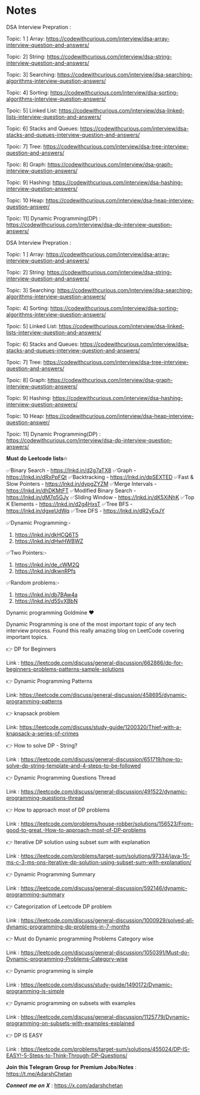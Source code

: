 # Notes

DSA Interview Prepration :

Topic:  1 ] Array:
 https://codewithcurious.com/interview/dsa-array-interview-question-and-answers/

Topic: 2] String:
https://codewithcurious.com/interview/dsa-string-interview-question-and-answers/

Topic: 3] Searching:
https://codewithcurious.com/interview/dsa-searching-algorithms-interview-question-answers/

Topic: 4] Sorting:
https://codewithcurious.com/interview/dsa-sorting-algorithms-interview-question-answers/

Tpoic: 5] Linked List:
https://codewithcurious.com/interview/dsa-linked-lists-interview-question-and-answers/

Topic: 6] Stacks and Queues:
https://codewithcurious.com/interview/dsa-stacks-and-queues-interview-question-and-answers/


Tpoic: 7] Tree:
https://codewithcurious.com/interview/dsa-tree-interview-question-and-answers/

Tpoic: 8]  Graph: 
https://codewithcurious.com/interview/dsa-graph-interview-question-answers/

Topic: 9] Hashing:
https://codewithcurious.com/interview/dsa-hashing-interview-question-answers/

Topic: 10 Heap:
https://codewithcurious.com/interview/dsa-heap-interview-question-answer/

Tpoic: 11] Dynamic Programming(DP) :
https://codewithcurious.com/interview/dsa-dp-interview-question-answers/

DSA Interview Prepration :

Topic:  1 ] Array:
 https://codewithcurious.com/interview/dsa-array-interview-question-and-answers/

Topic: 2] String:
https://codewithcurious.com/interview/dsa-string-interview-question-and-answers/

Topic: 3] Searching:
https://codewithcurious.com/interview/dsa-searching-algorithms-interview-question-answers/

Topic: 4] Sorting:
https://codewithcurious.com/interview/dsa-sorting-algorithms-interview-question-answers/

Tpoic: 5] Linked List:
https://codewithcurious.com/interview/dsa-linked-lists-interview-question-and-answers/

Topic: 6] Stacks and Queues:
https://codewithcurious.com/interview/dsa-stacks-and-queues-interview-question-and-answers/


Tpoic: 7] Tree:
https://codewithcurious.com/interview/dsa-tree-interview-question-and-answers/

Tpoic: 8]  Graph: 
https://codewithcurious.com/interview/dsa-graph-interview-question-answers/

Topic: 9] Hashing:
https://codewithcurious.com/interview/dsa-hashing-interview-question-answers/

Topic: 10 Heap:
https://codewithcurious.com/interview/dsa-heap-interview-question-answer/

Tpoic: 11] Dynamic Programming(DP) :
https://codewithcurious.com/interview/dsa-dp-interview-question-answers/

𝐌𝐮𝐬𝐭 𝐝𝐨 𝐋𝐞𝐞𝐭𝐜𝐨𝐝𝐞 𝐥𝐢𝐬𝐭𝐬🔥


✅Binary Search - https://lnkd.in/d2g7aTX8
✅Graph - https://lnkd.in/dRxPpFQt
✅Backtracking - https://lnkd.in/dpSEXTED
✅Fast & Slow Pointers - https://lnkd.in/dypgZYZM
✅Merge Intervals - https://lnkd.in/dhDKMtFT
✅Modified Binary Search - https://lnkd.in/dM7q5GJy
✅Sliding Window - https://lnkd.in/dK5XiNhK
✅Top K Elements - https://lnkd.in/d2g4HxsT
✅Tree BFS - https://lnkd.in/dgxeUdWq
✅Tree DFS - https://lnkd.in/dR2yEqJY

✅Dynamic Programming:-
1) https://lnkd.in/dkHCQ6T5
2) https://lnkd.in/dHwHWBWZ

✅Two Pointers:-
1) https://lnkd.in/de_cWM2Q
2) https://lnkd.in/dkwnRPfs

✅Random problems:-
1) https://lnkd.in/db7BAw4a
2) https://lnkd.in/d5SvXBbN

Dynamic programming Goldmine ❤️ 

Dynamic Programming is one of the most important topic of any tech interview process. Found this really amazing blog  on LeetCode covering important topics. 

👉 DP for Beginners 

Link : https://leetcode.com/discuss/general-discussion/662866/dp-for-beginners-problems-patterns-sample-solutions

👉 Dynamic Programming Patterns

Link: https://leetcode.com/discuss/general-discussion/458695/dynamic-programming-patterns

👉 knapsack problem

Link: https://leetcode.com/discuss/study-guide/1200320/Thief-with-a-knapsack-a-series-of-crimes

👉 How to solve DP - String? 

Link : https://leetcode.com/discuss/general-discussion/651719/how-to-solve-dp-string-template-and-4-steps-to-be-followed

👉 Dynamic Programming Questions Thread 

Link : https://leetcode.com/discuss/general-discussion/491522/dynamic-programming-questions-thread

👉 How to approach most of DP problems

Link : https://leetcode.com/problems/house-robber/solutions/156523/From-good-to-great.-How-to-approach-most-of-DP-problems

👉 Iterative DP solution using subset sum with explanation

Link : https://leetcode.com/problems/target-sum/solutions/97334/java-15-ms-c-3-ms-ons-iterative-dp-solution-using-subset-sum-with-explanation/

👉 Dynamic Programming Summary

Link : https://leetcode.com/discuss/general-discussion/592146/dynamic-programming-summary

👉 Categorization of Leetcode DP problem 

Link  : https://leetcode.com/discuss/general-discussion/1000929/solved-all-dynamic-programming-dp-problems-in-7-months

👉 Must do Dynamic programming Problems Category wise 

Link : https://leetcode.com/discuss/general-discussion/1050391/Must-do-Dynamic-programming-Problems-Category-wise

👉 Dynamic programming is simple

Link : https://leetcode.com/discuss/study-guide/1490172/Dynamic-programming-is-simple

👉 Dynamic programming on subsets with examples

Link : https://leetcode.com/discuss/general-discussion/1125779/Dynamic-programming-on-subsets-with-examples-explained


👉 DP IS EASY

Link : https://leetcode.com/problems/target-sum/solutions/455024/DP-IS-EASY!-5-Steps-to-Think-Through-DP-Questions/

𝐉𝐨𝐢𝐧 𝐭𝐡𝐢𝐬 𝐓𝐞𝐥𝐞𝐠𝐫𝐚𝐦 𝐆𝐫𝐨𝐮𝐩 𝐟𝐨𝐫 𝐏𝐫𝐞𝐦𝐢𝐮𝐦 𝐉𝐨𝐛𝐬/𝐍𝐨𝐭𝐞𝐬 : https://t.me/AdarshChetan

𝑪𝒐𝒏𝒏𝒆𝒄𝒕 𝒎𝒆 𝒐𝒏 𝑿 : https://x.com/adarshchetan
